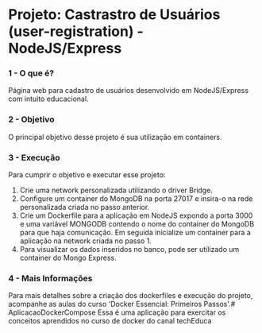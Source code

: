 # Projeto: Castrastro de Usuários (user-registration) - NodeJS/Express
### 1 - O que é?
Página web para cadastro de usuários desenvolvido em NodeJS/Express com intuito educacional.

### 2 - Objetivo
O principal objetivo desse projeto é sua utilização em containers.

### 3 - Execução
Para cumprir o objetivo e executar esse projeto:
1. Crie uma network personalizada utilizando o driver Bridge.
2. Configure um container do MongoDB na porta 27017 e insira-o na rede personalizada criada no passo anterior.
3. Crie um Dockerfile para a aplicação em NodeJS expondo a porta 3000 e uma variável MONGODB contendo o nome do container do MongoDB para que haja comunicação. Em seguida inicialize um container para a aplicação na network criada no passo 1.
4. Para visualizar os dados inseridos no banco, pode ser utilizado um container do Mongo Express.

### 4 - Mais Informações
Para mais detalhes sobre a criação dos dockerfiles e execução do projeto, acompanhe as aulas do curso 'Docker Essencial: Primeiros Passos'.# AplicacaoDockerCompose
Essa é uma aplicação para exercitar os conceitos aprendidos no curso de docker do canal techEduca
